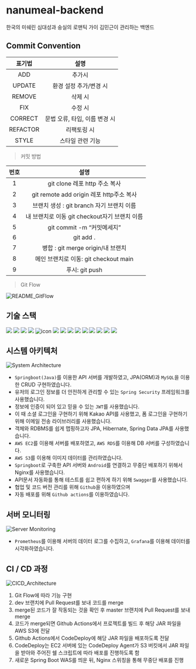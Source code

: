 # nanumeal-backend
한국의 미쉐린 심대성과 숭실의 로맨틱 가이 김민근이 관리하는 백엔드

## Commit Convention

|표기법|설명|
|:---:|:-----------:|
|ADD|추가시|
|UPDATE|환경 설정 추가/변경 시|
|REMOVE|삭제 시|
|FIX|수정 시|
|CORRECT|문법 오류, 타입, 이름 변경 시|
|REFACTOR|리팩토링 시|
|STYLE|스타일 관련 기능|

> 커밋 방법

|번호|설명|
|:--:|:----------:|
|1|git clone 레포 http 주소 복사|
|2|git remote add origin 레포 http주소 복사|
|3|브랜치 생성 : git branch 자기 브랜치 이름|
|4|내 브랜치로 이동 git checkout자기 브랜치 이름|
|5|git commit -m “커밋메세지”|
|6|git add .|
|7|병합 : git merge origin/내 브랜치|
|8|메인 브랜치로 이동: git checkout main|
|9|푸시: git push|

> Git Flow

![README_GitFlow](https://mblogthumb-phinf.pstatic.net/MjAxODAyMDNfOTgg/MDAxNTE3NjI3MzI0NjU1.V2GkhqrdgVSj0N7n8PDlWb9JvEQInMis5jW1b7QnCE8g.PQtKm7LOuraB3UeBICJ-byEe4SOTiWfIzQylWvzAPxog.PNG.aufcl4858/kF7Uf.png?type=w2)

## 기술 스택
<img src="https://img.shields.io/badge/java-007396?style=for-the-badge&logo=java&logoColor=white"> <img src="https://img.shields.io/badge/springboot-6DB33F?style=for-the-badge&logo=springboot&logoColor=white"> <img src="https://img.shields.io/badge/Spring Security-6DB33F?style=for-the-badge&logo=Spring Security&logoColor=white"> <img src="https://img.shields.io/badge/mysql-4479A1?style=for-the-badge&logo=mysql&logoColor=white"> <img src="https://img.shields.io/badge/JWT-000000?style=for-the-badge&logo=JSON%20web%20tokens&logoColor=white" alt="icon" /> <img src="https://img.shields.io/badge/amazonaws-232F3E?style=for-the-badge&logo=amazonaws&logoColor=white"> <img src="https://img.shields.io/badge/AWS RDS-527FFF?style=for-the-badge&logo=Amazon RDS&logoColor=white"> <img src="https://img.shields.io/badge/AWS EC2-FF9900?style=for-the-badge&logo=Amazon EC2&logoColor=white"> <img src="https://img.shields.io/badge/AWS S3-569A31?style=for-the-badge&logo=Amazon S3&logoColor=white"> <img src="https://img.shields.io/badge/GitHub Actions-2088FF?style=for-the-badge&logo=GitHub Actions&logoColor=white"> <img src="https://img.shields.io/badge/Prometheus-E6522C?style=for-the-badge&logo=Prometheus&logoColor=white"> <img src="https://img.shields.io/badge/Grafana-F46800?style=for-the-badge&logo=Grafana&logoColor=white"> <img src="https://img.shields.io/badge/NGINX-009639?style=for-the-badge&logo=NGINX&logoColor=white"> <img src="https://img.shields.io/badge/Swagger-85EA2D?style=for-the-badge&logo=Swagger&logoColor=white">
 
## 시스템 아키텍처
![System Architecture](https://user-images.githubusercontent.com/86938974/203930665-992347d9-dbef-4c65-a186-89a38a7f6e46.png)
- `Springboot(Java)`를 이용한 API 서버를 개발하였고, JPA(ORM)과 `MySQL`을 이용한 CRUD 구현하였습니다.<br>
- 유저의 로그인 정보를 더 안전하게 관리할 수 있는 `Spring Security` 프레임워크를 사용했습니다.<br>
- 정보에 인증이 되어 있고 믿을 수 있는 `JWT`를 사용했습니다.<br>
- 이 때 소셜 로그인을 구현하기 위해 Kakao API를 사용했고, 폼 로그인을 구현하기 위해 이메일 전송 라이브러리를 사용했습니다.<br>
- 객체와 RDBMS를 쉽게 맵핑하고자 JPA, Hibernate, Spring Data JPA를 사용했습니다.<br>
- `AWS EC2`를 이용해 서버를 배포하였고, `AWS RDS`를 이용해 DB 서버를 구성하였습니다.<br>
- `AWS S3`를 이용해 이미지 데이터를 관리하였습니다.<br>
- `Springboot`로 구축한 API 서버와 `Android`를 연결하고 무중단 배포하기 위해서 Nginx를 사용했습니다. <br>
- API문서 자동화를 통해 테스트를 쉽고 편하게 하기 위해 `Swagger`를 사용했습니다. <br>
- 협업 및 코드 버전 관리를 위해 `Github`을 이용하였으며 <br>
- 자동 배포를 위해 `Github actions`를 이용하였습니다. <br>


## 서버 모니터링
![Server Monitoring](https://s3.us-west-2.amazonaws.com/secure.notion-static.com/f9c12fd8-ad05-485d-91ee-46f09570e2e7/Untitled.png?X-Amz-Algorithm=AWS4-HMAC-SHA256&X-Amz-Content-Sha256=UNSIGNED-PAYLOAD&X-Amz-Credential=AKIAT73L2G45EIPT3X45%2F20221125%2Fus-west-2%2Fs3%2Faws4_request&X-Amz-Date=20221125T085051Z&X-Amz-Expires=86400&X-Amz-Signature=157da2616b988b6c2fd11516504290b1d38ffb29b4cbc83630f08905497743eb&X-Amz-SignedHeaders=host&response-content-disposition=filename%3D%22Untitled.png%22&x-id=GetObject)
- `Prometheus`를 이용해 서버의 데이터 로그를 수집하고, `Grafana`를 이용해 데이터를 시각화하였습니다. <br>


## CI / CD 과정
![CICD_Architecture](https://s3.us-west-2.amazonaws.com/secure.notion-static.com/fa34f9ef-4154-40ae-8112-ca1807620b81/Untitled.png?X-Amz-Algorithm=AWS4-HMAC-SHA256&X-Amz-Content-Sha256=UNSIGNED-PAYLOAD&X-Amz-Credential=AKIAT73L2G45EIPT3X45%2F20221125%2Fus-west-2%2Fs3%2Faws4_request&X-Amz-Date=20221125T075043Z&X-Amz-Expires=86400&X-Amz-Signature=da92d705bc24f39fb332bbe77d0b25ffdb7eb1ac438296d6a1707058302c7f81&X-Amz-SignedHeaders=host&response-content-disposition=filename%3D%22Untitled.png%22&x-id=GetObject)
1. Git Flow에 따라 기능 구현
2. dev 브랜치에 Pull Request를 보내 코드를 merge
3. merge된 코드가 잘 작동되는 것을 확인 후 master 브랜치에 Pull Request를 보내 merge
4. 코드가 merge되면 Github Actions에서 프로젝트를 빌드 후 해당 JAR 파일을 AWS S3에 전달
5. Github Actions에서 CodeDeploy에 해당 JAR 파일을 배포하도록 전달
6. CodeDeploy는 EC2 서버에 있는 CodeDeploy Agent가 S3 버킷에서 JAR 파일을 받아와 주어진 쉘 스크립트에 따라 배포를 진행하도록 함
7. 새로운 Spring Boot WAS를 띄운 뒤, Nginx 스위칭을 통해 무중단 배포를 진행
